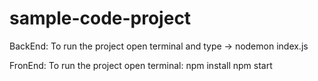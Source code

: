 # sample-code-project


BackEnd:
To run the project open terminal and type -> nodemon index.js

FronEnd:
To run the project open terminal:
npm install
npm start

